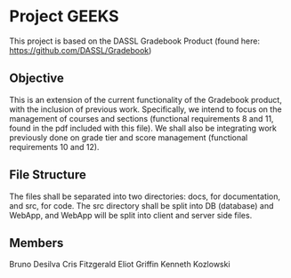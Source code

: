 # Project GEEKS 

This project is based on the DASSL Gradebook Product (found here: https://github.com/DASSL/Gradebook) 

## Objective 

This is an extension of the current functionality of the Gradebook product, with the inclusion of previous work. 
Specifically, we intend to focus on the management of courses and sections (functional requirements 8 and 11, found in the pdf included with this file). 
We shall also be integrating work previously done on grade tier and score management (functional requirements 10 and 12). 

## File Structure 

The files shall be separated into two directories: docs, for documentation, and src, for code. The src directory shall be split into DB (database) and WebApp, and WebApp will be split into client and server side files. 

## Members 
Bruno Desilva 
Cris Fitzgerald 
Eliot Griffin 
Kenneth Kozlowski 

